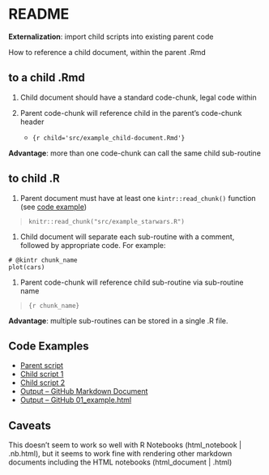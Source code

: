 
<!-- README.md is generated from README.Rmd. Please edit that file -->

# README

<!-- badges: start -->

<!-- badges: end -->

**Externalization**: import child scripts into existing parent code

How to reference a child document, within the parent .Rmd

## to a child .Rmd

1.  Child document should have a standard code-chunk, legal code within

2.  Parent code-chunk will reference child in the parent’s code-chunk
    header
    
      - `{r child='src/example_child-document.Rmd'}`

**Advantage**: more than one code-chunk can call the same child
sub-routine

## to child .R

1.  Parent document must have at least one `kintr::read_chunk()`
    function (see [code example](01_example.Rmd))

> `knitr::read_chunk("src/example_starwars.R")`

1.  Child document will separate each sub-routine with a comment,
    followed by appropriate code. For example:

<!-- end list -->

    # @kintr chunk_name
    plot(cars)

1.  Parent code-chunk will reference child sub-routine via sub-routine
    name

> `{r chunk_name}`

**Advantage**: multiple sub-routines can be stored in a single .R file.

## Code Examples

  - [Parent script](01_example.Rmd)
  - [Child script 1](src/example_starwars.R)
  - [Child script 2](src/example_trees.Rmd)
  - [Output – GitHub Markdown Document](01_example.md)
  - [Output – GitHub 01\_example.html](01_example.html)

## Caveats

This doesn’t seem to work so well with R Notebooks (html\_notebook |
.nb.html), but it seems to work fine with rendering other markdown
documents including the HTML notebooks (html\_document | .html)
